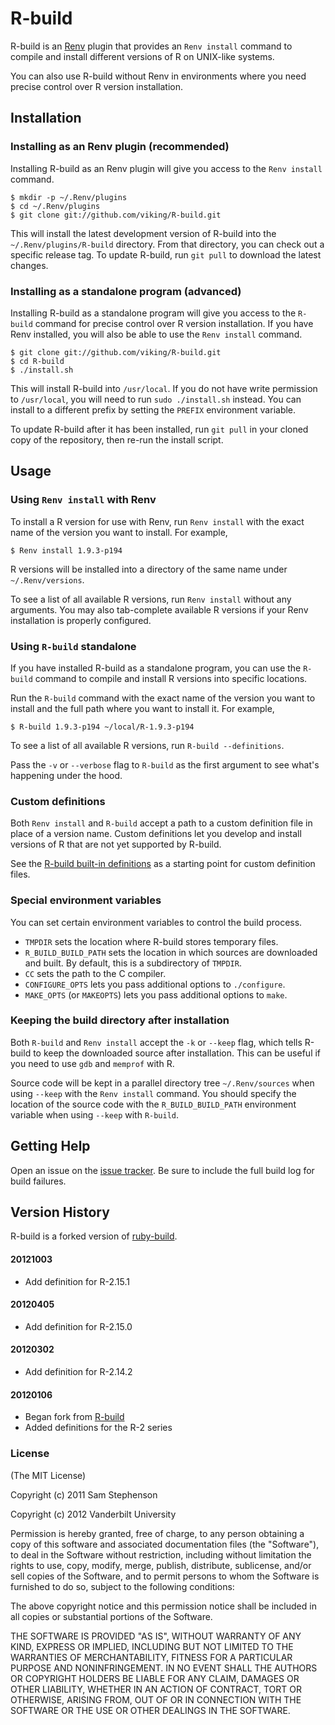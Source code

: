 # R-build

R-build is an [Renv](https://github.com/viking/Renv) plugin
that provides an `Renv install` command to compile and install
different versions of R on UNIX-like systems.

You can also use R-build without Renv in environments where you
need precise control over R version installation.


## Installation

### Installing as an Renv plugin (recommended)

Installing R-build as an Renv plugin will give you access to the
`Renv install` command.

    $ mkdir -p ~/.Renv/plugins
    $ cd ~/.Renv/plugins
    $ git clone git://github.com/viking/R-build.git

This will install the latest development version of R-build into
the `~/.Renv/plugins/R-build` directory. From that directory, you
can check out a specific release tag. To update R-build, run `git
pull` to download the latest changes.

### Installing as a standalone program (advanced)

Installing R-build as a standalone program will give you access to
the `R-build` command for precise control over R version
installation. If you have Renv installed, you will also be able to
use the `Renv install` command.

    $ git clone git://github.com/viking/R-build.git
    $ cd R-build
    $ ./install.sh

This will install R-build into `/usr/local`. If you do not have
write permission to `/usr/local`, you will need to run `sudo
./install.sh` instead. You can install to a different prefix by
setting the `PREFIX` environment variable.

To update R-build after it has been installed, run `git pull` in
your cloned copy of the repository, then re-run the install script.

## Usage

### Using `Renv install` with Renv

To install a R version for use with Renv, run `Renv install` with
the exact name of the version you want to install. For example,

    $ Renv install 1.9.3-p194

R versions will be installed into a directory of the same name
under `~/.Renv/versions`.

To see a list of all available R versions, run `Renv install`
without any arguments. You may also tab-complete available R
versions if your Renv installation is properly configured.

### Using `R-build` standalone

If you have installed R-build as a standalone program, you can use
the `R-build` command to compile and install R versions into
specific locations.

Run the `R-build` command with the exact name of the version you
want to install and the full path where you want to install it. For
example,

    $ R-build 1.9.3-p194 ~/local/R-1.9.3-p194

To see a list of all available R versions, run `R-build
--definitions`.

Pass the `-v` or `--verbose` flag to `R-build` as the first
argument to see what's happening under the hood.

### Custom definitions

Both `Renv install` and `R-build` accept a path to a custom
definition file in place of a version name. Custom definitions let you
develop and install versions of R that are not yet supported by
R-build.

See the [R-build built-in
definitions](https://github.com/viking/R-build/tree/master/share/R-build)
as a starting point for custom definition files.

### Special environment variables

You can set certain environment variables to control the build
process.

* `TMPDIR` sets the location where R-build stores temporary files.
* `R_BUILD_BUILD_PATH` sets the location in which sources are
  downloaded and built. By default, this is a subdirectory of
  `TMPDIR`.
* `CC` sets the path to the C compiler.
* `CONFIGURE_OPTS` lets you pass additional options to `./configure`.
* `MAKE_OPTS` (or `MAKEOPTS`) lets you pass additional options to
  `make`.

### Keeping the build directory after installation

Both `R-build` and `Renv install` accept the `-k` or `--keep`
flag, which tells R-build to keep the downloaded source after
installation. This can be useful if you need to use `gdb` and
`memprof` with R.

Source code will be kept in a parallel directory tree
`~/.Renv/sources` when using `--keep` with the `Renv install`
command. You should specify the location of the source code with the
`R_BUILD_BUILD_PATH` environment variable when using `--keep` with
`R-build`.


## Getting Help

Open an issue on the [issue
tracker](https://github.com/viking/R-build/issues). Be sure to
include the full build log for build failures.


## Version History

R-build is a forked version of [ruby-build](https://github.com/sstephenson/ruby-build).

#### 20121003

* Add definition for R-2.15.1

#### 20120405

* Add definition for R-2.15.0

#### 20120302

* Add definition for R-2.14.2

#### 20120106

* Began fork from [R-build](https://github.com/viking/R-build)
* Added definitions for the R-2 series

### License

(The MIT License)

Copyright (c) 2011 Sam Stephenson

Copyright (c) 2012 Vanderbilt University

Permission is hereby granted, free of charge, to any person obtaining
a copy of this software and associated documentation files (the
"Software"), to deal in the Software without restriction, including
without limitation the rights to use, copy, modify, merge, publish,
distribute, sublicense, and/or sell copies of the Software, and to
permit persons to whom the Software is furnished to do so, subject to
the following conditions:

The above copyright notice and this permission notice shall be
included in all copies or substantial portions of the Software.

THE SOFTWARE IS PROVIDED "AS IS", WITHOUT WARRANTY OF ANY KIND,
EXPRESS OR IMPLIED, INCLUDING BUT NOT LIMITED TO THE WARRANTIES OF
MERCHANTABILITY, FITNESS FOR A PARTICULAR PURPOSE AND
NONINFRINGEMENT. IN NO EVENT SHALL THE AUTHORS OR COPYRIGHT HOLDERS BE
LIABLE FOR ANY CLAIM, DAMAGES OR OTHER LIABILITY, WHETHER IN AN ACTION
OF CONTRACT, TORT OR OTHERWISE, ARISING FROM, OUT OF OR IN CONNECTION
WITH THE SOFTWARE OR THE USE OR OTHER DEALINGS IN THE SOFTWARE.

